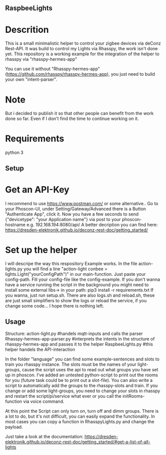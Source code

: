 ## RaspbeeLights
# Descrition
This is a small minimalistic helper to control your zigbee devices via deConz Rest-API.
It was build to control my Lights via Rhasspy, the work isn't done yet.
This repository is a working example for the integration of the helper to rhasspy via "rhasspy-hermes-app"

You can use it without "Rhasspy-hermes-app" (https://github.com/rhasspy/rhasspy-hermes-app), you just need to build your own "intent-parser".

# Note
But i decided to publish it so that other people can benefit from the work done so far. Even if I don't find the time to continue working on it.

# Requirements
python 3

## Setup
# Get an API-Key
I recommend to use https://www.postman.com/ or some alternative.. 
Go to your Phoscon-UI, under Setting/Gateway/Advanced there is a Button "Authenticate App", click it.
Now you have a few seconds to send {"devicetype": "your Application name"} via post to your phoscon-hostname e.g. 192.168.194:8080/api/
A better decription you can find here: https://dresden-elektronik.github.io/deconz-rest-doc/getting_started/

# Set up the helper
I will descripe the way this respository Example works.
In the file action-lights.py you will find a line "action-light conbee = lights.Light("yourConfigPath")" in our main-function. Just paste your config-path.
Fill your config-file like the config-example.
If you don't wanna have a service running the script in the background you might need to install some external libs-> in your path: pip3 install -r requirements.txt
If you wanna, just run setup.sh. There are also logs.sh and reload.sh, these are just small simplifiers to show the logs or reload the service, if you change some code...
I hope there is nothing left.

## Usage
Structure:
action-light.py #handels mqtt-inputs and calls the parser
Rhasspy-hermes-app-parser.py #interprets the intents in the structure of rhasspy-hermes-app and passes it to the helper
RaspbeeLights.py #this helper handels the API-interaction

In the folder "language" you can find some example-sentences and slots to train you rhasspy instance. The slots must be the names of your light-groups, cause the script uses the api to read out what groups you have set up in phoscon.
I've added an untested python-script to print out the rooms for you (future task could be to print out a slot-file). You can also write a script to automatically add the groups to the rhasspy-slots and train.
If you change or add some light-groups, you need to change your slots in rhasspy and restart the script/pi/service what ever or you call the initRooms-function via voice command.

At this point the Script can only turn on, turn off and dimm groups.
There is a lot to do, but it's not difficult, you can easily expand the functionality. In most cases you can copy a function in RhasspyLights.py and change the payload.

Just take a look at the documentation: https://dresden-elektronik.github.io/deconz-rest-doc/getting_started/#get-a-list-of-all-lights
